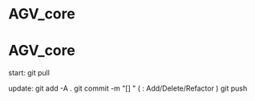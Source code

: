 # AGV_core
# AGV_core
start:
	git pull

update:
	git add -A .
	git commit -m "[<a>] <msg>"
	( <a>: Add/Delete/Refactor )
	git push

